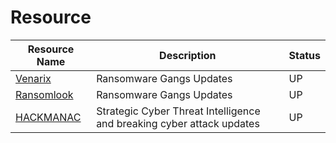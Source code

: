 # Resource

| Resource Name       | Description                              | Status |
|-----------------------------|------------------------------------------|-------|
| [Venarix](https://t.me/venarix) | Ransomware Gangs Updates | UP    |
|  [Ransomlook](https://t.me/ransomlook)                           |  Ransomware Gangs Updates                                        |  UP     |
| [HACKMANAC](https://t.me/hackmanac)                            | Strategic Cyber Threat Intelligence and breaking cyber attack updates                                         |  UP     |
